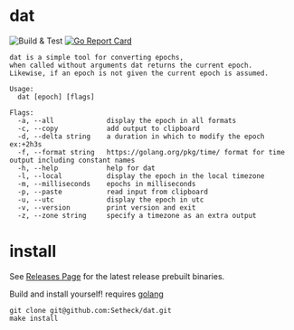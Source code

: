 # dat

![Build & Test](https://github.com/Setheck/dat/workflows/Build%20&%20Test/badge.svg) [![Go Report Card](https://goreportcard.com/badge/github.com/setheck/dat)](https://goreportcard.com/report/github.com/setheck/dat)

```
dat is a simple tool for converting epochs,
when called without arguments dat returns the current epoch.
Likewise, if an epoch is not given the current epoch is assumed.

Usage:
  dat [epoch] [flags]

Flags:
  -a, --all             display the epoch in all formats
  -c, --copy            add output to clipboard
  -d, --delta string    a duration in which to modify the epoch ex:+2h3s
  -f, --format string   https://golang.org/pkg/time/ format for time output including constant names
  -h, --help            help for dat
  -l, --local           display the epoch in the local timezone
  -m, --milliseconds    epochs in milliseconds
  -p, --paste           read input from clipboard
  -u, --utc             display the epoch in utc
  -v, --version         print version and exit
  -z, --zone string     specify a timezone as an extra output
```

# install
See [Releases Page](https://github.com/Setheck/dat/releases) for the latest release prebuilt binaries.

Build and install yourself!
requires [golang](https://golang.org/doc/install)
```
git clone git@github.com:Setheck/dat.git
make install
```
 